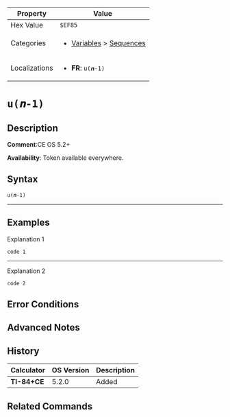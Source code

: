 | Property      | Value |
|---------------|-------|
| Hex Value     | `$EF85`|
| Categories    | <ul><li>[Variables](<../categories/Variables.md>) > [Sequences](<../categories/Variables.md#Sequences>)</li></ul> |
| Localizations | <ul><li><b>FR</b>: `u(𝒏-1)`</li></ul> |

# `u(𝒏-1)`

## Description


<b>Comment</b>:CE OS 5.2+

<b>Availability</b>: Token available everywhere.

## Syntax
`u(𝒏-1)`

<hr>

## Examples

Explanation 1
```ti-basic
code 1
```
---
Explanation 2
```ti-basic
code 2
```

## Error Conditions


## Advanced Notes


## History
| Calculator | OS Version | Description |
|------------|------------|-------------|
| <b>TI-84+CE</b> | 5.2.0 | Added

## Related Commands

    